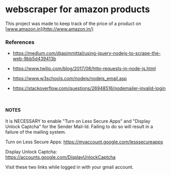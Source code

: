 # webscraper for amazon products

This project was made to keep track of the price of a product on  [www.amazon.in](http://www.amazon.in/) 

### References

- https://medium.com/@asimmittal/using-jquery-nodejs-to-scrape-the-web-9bb5d439413b

- https://www.twilio.com/blog/2017/08/http-requests-in-node-js.html

- https://www.w3schools.com/nodejs/nodejs_email.asp

- https://stackoverflow.com/questions/26948516/nodemailer-invalid-login
<br>

#### NOTES
It is NECESSARY to enable "Turn on Less Secure Apps" and "Display Unlock Captcha" for the Sender Mail-Id. Failing to do so will result in a failure of the mailing system.

Turn on Less Secure Apps: https://myaccount.google.com/lesssecureapps

Display Unlock Captcha: https://accounts.google.com/DisplayUnlockCaptcha

Visit these two links while logged in with your gmail account.
